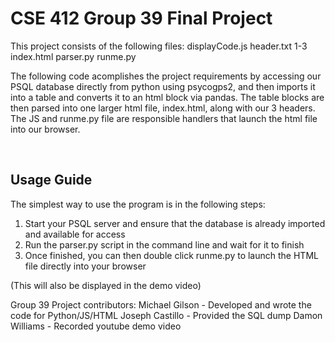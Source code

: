 # CSE 412 Group 39 Final Project

This project consists of the following files:
displayCode.js
header.txt 1-3
index.html
parser.py
runme.py

The following code acomplishes the project requirements by accessing our PSQL database directly from python using psycogps2, and then imports it into a table and converts it to an html block via pandas. The table blocks are then parsed into one larger html file, index.html, along with our 3 headers. The JS and runme.py file are responsible handlers that launch the html file into our browser.

<br>

## Usage Guide

The simplest way to use the program is in the following steps:

1. Start your PSQL server and ensure that the database is already imported and available for access
2. Run the parser.py script in the command line and wait for it to finish
3. Once finished, you can then double click runme.py to launch the HTML file directly into your browser

(This will also be displayed in the demo video)

Group 39 Project contributors:
Michael Gilson - Developed and wrote the code for Python/JS/HTML
Joseph Castillo - Provided the SQL dump
Damon Williams - Recorded youtube demo video
